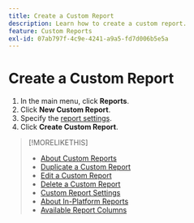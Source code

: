 ```yaml
---
title: Create a Custom Report
description: Learn how to create a custom report.
feature: Custom Reports
exl-id: 07ab797f-4c9e-4241-a9a5-fd7d006b5e5a
---
```

# Create a Custom Report

1. In the main menu, click **Reports**.
1. Click **New Custom Report**.
1. Specify the [report settings](/help/dsp/reports/report-settings.md).
1. Click **Create Custom Report**.

>[!MORELIKETHIS]
>
>* [About Custom Reports](/help/dsp/reports/report-about.md)
>* [Duplicate a Custom Report](/help/dsp/reports/report-copy.md)
>* [Edit a Custom Report](/help/dsp/reports/report-edit.md)
>* [Delete a Custom Report](/help/dsp/reports/report-delete.md)
>* [Custom Report Settings](/help/dsp/reports/report-settings.md)
>* [About In-Platform Reports](/help/dsp/campaign-management/reports/campaign-reports-about.md)
>* [Available Report Columns](/help/dsp/reports/report-columns.md)
